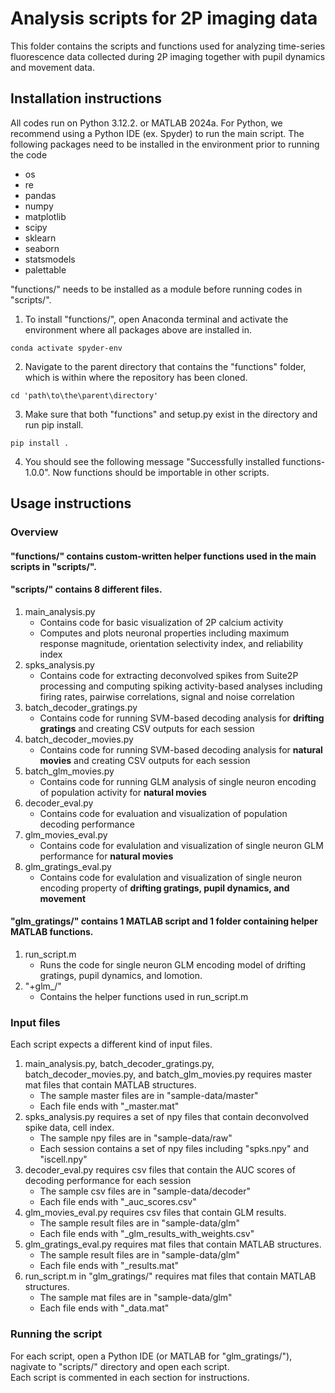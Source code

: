# Analysis scripts for 2P imaging data
This folder contains the scripts and functions used for analyzing time-series fluorescence data collected during 2P imaging together with pupil dynamics and movement data.

## Installation instructions
All codes run on Python 3.12.2. or MATLAB 2024a.
For Python, we recommend using a Python IDE (ex. Spyder) to run the main script. 
The following packages need to be installed in the environment prior to running the code
- os
- re
- pandas
- numpy
- matplotlib
- scipy
- sklearn
- seaborn
- statsmodels
- palettable

"functions/" needs to be installed as a module before running codes in "scripts/".  
1. To install "functions/",  open Anaconda terminal and activate the environment where all packages above are installed in.
```
conda activate spyder-env
```
2. Navigate to the parent directory that contains the "functions\" folder, which is within where the repository has been cloned.
```
cd 'path\to\the\parent\directory'
```
3. Make sure that both "functions\" and setup.py exist in the directory and run pip install.
```
pip install .
```
4. You should see the following message "Successfully installed functions-1.0.0". Now functions should be importable in other scripts.


## Usage instructions 

### Overview 
#### "functions/" contains custom-written helper functions used in the main scripts in "scripts/".
#### "scripts/" contains 8 different files.
1. main_analysis.py
   - Contains code for basic visualization of 2P calcium activity 
   - Computes and plots neuronal properties including maximum response magnitude, orientation selectivity index, and reliability index 
2. spks_analysis.py
   - Contains code for extracting deconvolved spikes from Suite2P processing and computing spiking activity-based analyses including firing rates, pairwise correlations, signal and noise correlation
3. batch_decoder_gratings.py
   - Contains code for running SVM-based decoding analysis for **drifting gratings** and creating CSV outputs for each session
4. batch_decoder_movies.py
   - Contains code for running SVM-based decoding analysis for **natural movies** and creating CSV outputs for each session
5. batch_glm_movies.py
   - Contains code for running GLM analysis of single neuron encoding of population activity for **natural movies**
6. decoder_eval.py
   - Contains code for evaluation and visualization of population decoding performance
7. glm_movies_eval.py
   - Contains code for evalulation and visualization of single neuron GLM performance for **natural movies**
8. glm_gratings_eval.py
   - Contains code for evalulation and visualization of single neuron encoding property of **drifting gratings, pupil dynamics, and movement**

#### "glm_gratings/" contains 1 MATLAB script and 1 folder containing helper MATLAB functions.
1. run_script.m
   - Runs the code for single neuron GLM encoding model of drifting gratings, pupil dynamics, and lomotion.
2. "+glm_/"
   - Contains the helper functions used in run_script.m

### Input files
Each script expects a different kind of input files.
1. main_analysis.py, batch_decoder_gratings.py, batch_decoder_movies.py, and batch_glm_movies.py requires master mat files that contain MATLAB structures.
   - The sample master files are in "sample-data/master"
   - Each file ends with "_master.mat"
2. spks_analysis.py requires a set of npy files that contain deconvolved spike data, cell index.
   - The sample npy files are in "sample-data/raw"
   - Each session contains a set of npy files including "spks.npy" and "iscell.npy" 
3. decoder_eval.py requires csv files that contain the AUC scores of decoding performance for each session
   - The sample csv files are in "sample-data/decoder"
   - Each file ends with "_auc_scores.csv"
4. glm_movies_eval.py requires csv files that contain GLM results.
   - The sample result files are in "sample-data/glm"
   - Each file ends with "_glm_results_with_weights.csv"
5. glm_gratings_eval.py requires mat files that contain MATLAB structures. 
   - The sample result files are in "sample-data/glm"
   - Each file ends with "_results.mat"
6. run_script.m in "glm_gratings/" requires mat files that contain MATLAB structures.
   - The sample mat files are in "sample-data/glm"
   - Each file ends with "_data.mat"

### Running the script
For each script, open a Python IDE (or MATLAB for "glm_gratings/"), nagivate to "scripts/" directory and open each script.  
Each script is commented in each section for instructions. 

